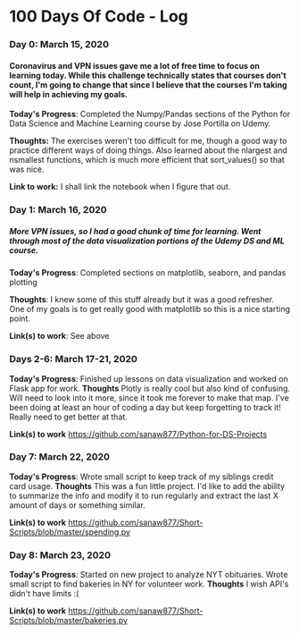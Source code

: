 # 100 Days Of Code - Log

### Day 0: March 15, 2020 
#### Coronavirus and VPN issues gave me a lot of free time to focus on learning today. While this challenge technically states that courses don't count, I'm going to change that since I believe that the courses I'm taking will help in achieving my goals.
**Today's Progress**: Completed the Numpy/Pandas sections of the Python for Data Science and Machine Learning course by Jose Portilla on Udemy. 

**Thoughts:** The exercises weren't too difficult for me, though a good way to practice different ways of doing things. Also learned about the nlargest and nsmallest functions, which is much more efficient that sort_values() so that was nice.

**Link to work:** I shall link the notebook when I figure that out.

### Day 1: March 16, 2020 
##### More VPN issues, so I had a good chunk of time for learning. Went through most of the data visualization portions of the Udemy DS and ML course.
**Today's Progress**: Completed sections on matplotlib, seaborn, and pandas plotting

**Thoughts**: I knew some of this stuff already but it was a good refresher. One of my goals is to get really good with matplotlib so this is a nice starting point.

**Link(s) to work**: See above


### Days 2-6: March 17-21, 2020

**Today's Progress**: Finished up lessons on data visualization and worked on Flask app for work. 
**Thoughts** Plotly is really cool but also kind of confusing. Will need to look into it more, since it took me forever to make that map. I've been doing at least an hour of coding a day but keep forgetting to track it! Really need to get better at that.

**Link(s) to work** https://github.com/sanaw877/Python-for-DS-Projects

### Day 7: March 22, 2020

**Today's Progress**: Wrote small script to keep track of my siblings credit card usage. 
**Thoughts** This was a fun little project. I'd like to add the ability to summarize the info and modify it to run regularly and extract the last X amount of days or something similar.

**Link(s) to work** https://github.com/sanaw877/Short-Scripts/blob/master/spending.py


### Day 8: March 23, 2020

**Today's Progress**: Started on new project to analyze NYT obituaries. Wrote small script to find bakeries in NY for volunteer work.
**Thoughts** I wish API's didn't have limits :(

**Link(s) to work** https://github.com/sanaw877/Short-Scripts/blob/master/bakeries.py
